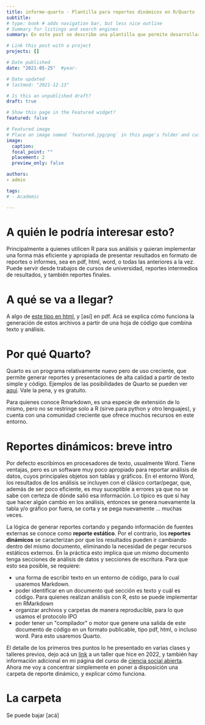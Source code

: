 ```yaml
---
title: informe-quarto - Plantilla para reportes dinámicos en R/Quarto
subtitle:
# type: book # adds navigation bar, but less nice outline
# Summary for listings and search engines
summary: En este post se describe una plantilla que permite desarrollar informes que contienen  texto simple (markdown) y código de análisis a través de Quarto.

# Link this post with a project
projects: []

# Date published
date: "2021-05-25"  #year-

# Date updated
# lastmod: "2021-12-13"

# Is this an unpublished draft?
draft: true

# Show this page in the Featured widget?
featured: false

# Featured image
# Place an image named `featured.jpg/png` in this page's folder and customize its options here.
image:
  caption:
  focal_point: ""
  placement: 2
  preview_only: false

authors:
- admin

tags:
# - Academic

---
```


# A quién le podría interesar esto?

Principalmente a quienes utilicen R para sus análisis y quieran implementar una forma más eficiente y apropiada de presentar resultados en formato de reportes o informes, sea en pdf, html, word, o todas las anteriores a la vez. Puede servir desde trabajos de cursos de universidad, reportes intermedios de resultados, y también reportes finales.

# A qué se va a llegar?

A algo de [este tipo en html](), y [así] en pdf. Acá se explica cómo funciona la generación de estos archivos a partir de una hoja de código que combina texto y análisis.

# Por qué Quarto?

Quarto es un programa relativamente nuevo pero de uso creciente, que permite generar reportes y presentaciones de alta calidad a partir de texto simple y código. Ejemplos de las posibilidades de Quarto se pueden ver [aquí](https://quarto.org/docs/gallery/). Vale la pena, y es gratuito.

Para quienes conoce Rmarkdown, es una especie de extensión de lo mismo, pero no se restringe solo a R (sirve para python y otro lenguajes), y cuenta con una comunidad creciente que ofrece muchos recursos en este entorno. 

# Reportes dinámicos: breve intro

Por defecto escribimos en procesadores de texto, usualmente Word. Tiene ventajas, pero es un software muy poco apropiado para reportar análisis de datos, cuyos principales objetos son tablas y gráficos. En el entorno Word, los resultados de los análisis se incluyen con el clásico cortar/pegar, que, además de ser poco eficiente, es muy suceptible a errores ya que no se sabe con certeza de dónde salió esa información. Lo típico es que si hay que hacer algún cambio en los análisis, entonces se genera nuevamente la tabla y/o gráfico por fuera, se corta y se pega nuevamente ... muchas veces. 

La lógica de generar reportes cortando y pegando información de fuentes externas se conoce como **reporte estático**. Por el contrario, los **reportes dinámicos** se caracterizan por que los resultados pueden ir cambiando dentro del mismo documento, eliminando la necesidad de pegar recursos estáticos externos. En la práctica esto implica que un mismo documento tenga secciones de análisis de datos y secciones de escritura. Para que esto sea posible, se requiere:

- una forma de escribir texto en un entorno de código, para lo cual usaremos Markdown.
- poder identificar en un documento qué sección es texto y cuál es código. Para quienes realizan análisis con R, esto se puede implementar en RMarkdown
- organizar archivos y carpetas de manera reproducible, para lo que usamos el protocolo IPO
- poder tener un "compilador" o motor que genere una salida de este documento de código en un formato publicable, tipo pdf, html, o incluso word. Para esto usaremos Quarto.

El detalle de los primeros tres puntos lo he presentado en varias clases y talleres previos, dejo acá un [link](https://jc-castillo.com/publication/2022_protocolos_reproduci/) a un taller que hice en 2022, y también hay información adicional en mi página del curso de [ciencia social abierta](https://cienciasocialabierta.netlify.app/). Ahora me voy a concentrar simplemente en poner a disposición una carpeta de reporte dinámico, y explicar cómo funciona. 

# La carpeta

Se puede bajar [acá]
